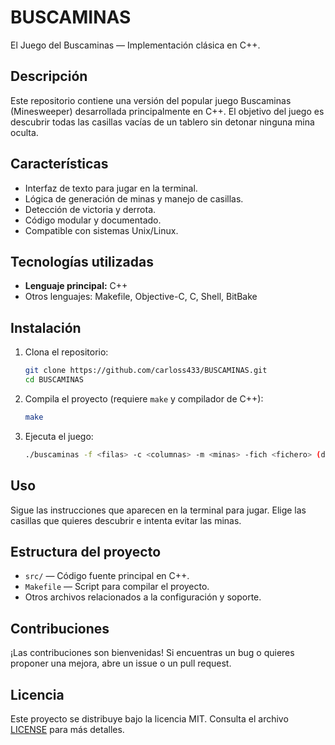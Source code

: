 # BUSCAMINAS

El Juego del Buscaminas — Implementación clásica en C++.

## Descripción

Este repositorio contiene una versión del popular juego Buscaminas (Minesweeper) desarrollada principalmente en C++. El objetivo del juego es descubrir todas las casillas vacías de un tablero sin detonar ninguna mina oculta.

## Características

- Interfaz de texto para jugar en la terminal.
- Lógica de generación de minas y manejo de casillas.
- Detección de victoria y derrota.
- Código modular y documentado.
- Compatible con sistemas Unix/Linux.

## Tecnologías utilizadas

- **Lenguaje principal:** C++
- Otros lenguajes: Makefile, Objective-C, C, Shell, BitBake

## Instalación

1. Clona el repositorio:

   ```bash
   git clone https://github.com/carloss433/BUSCAMINAS.git
   cd BUSCAMINAS
   ```

2. Compila el proyecto (requiere `make` y compilador de C++):

   ```bash
   make
   ```

3. Ejecuta el juego:

   ```bash
   ./buscaminas -f <filas> -c <columnas> -m <minas> -fich <fichero> (donde se almacenan los jugadores) -nick <nickjugador>
   ```

## Uso

Sigue las instrucciones que aparecen en la terminal para jugar. Elige las casillas que quieres descubrir e intenta evitar las minas.

## Estructura del proyecto

- `src/` — Código fuente principal en C++.
- `Makefile` — Script para compilar el proyecto.
- Otros archivos relacionados a la configuración y soporte.

## Contribuciones

¡Las contribuciones son bienvenidas! Si encuentras un bug o quieres proponer una mejora, abre un issue o un pull request.

## Licencia

Este proyecto se distribuye bajo la licencia MIT. Consulta el archivo [LICENSE](LICENSE) para más detalles.
